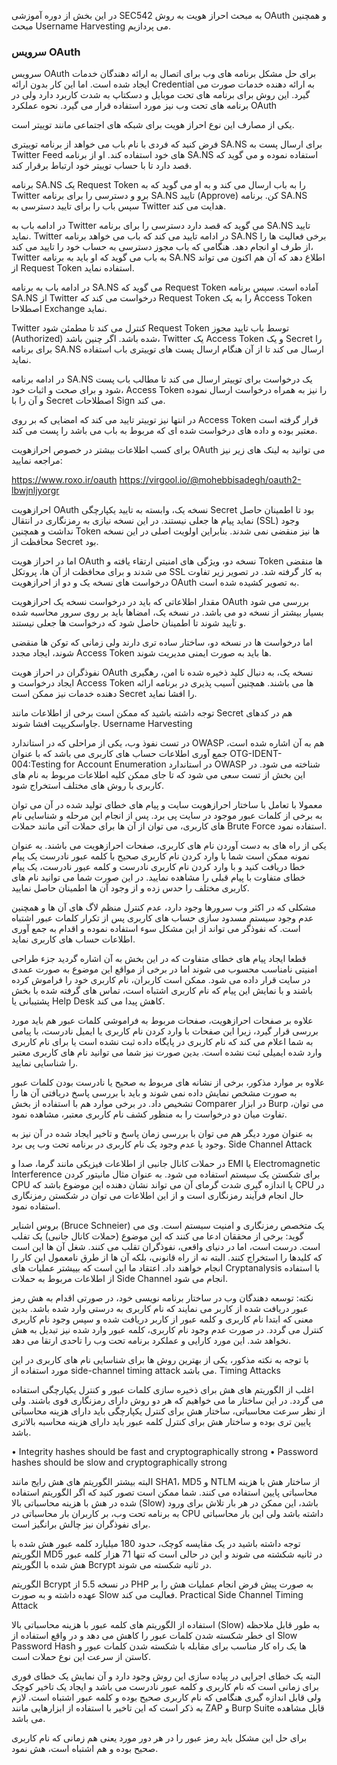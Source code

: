 در این بخش از دوره آموزشی SEC542 به مبحث احراز هویت به روش OAuth و همچنین مبحث Username Harvesting می پردازیم.

### سرویس OAuth 

سرویس OAuth برای حل مشکل برنامه های وب برای اتصال به ارائه دهندگان خدمات ایجاد شده است. اما این کار بدون ارائه Credential به ارائه دهنده خدمات صورت می گیرد. این روش برای برنامه های تحت موبایل و دسکتاپ به شدت کاربرد دارد ولی در برنامه های تحت وب نیز مورد استفاده قرار می گیرد.
نحوه عملکرد OAuth

یکی از مصارف این نوع احراز هویت برای شبکه های اجتماعی مانند توییتر است.

فرض کنید که فردی با نام باب می خواهد از برنامه توییتری SA.NS برای ارسال پست به Twitter Feed های خود استفاده کند. او از برنامه SA.NS استفاده نموده و می گوید که قصد دارد تا با حساب توییتر خود ارتباط برقرار کند.

برنامه SA.NS یک Request Token را به باب ارسال می کند و به او می گوید که به Twitter برو و دسترسی را برای برنامه SA.NS تایید (Approve) کن. برنامه SA.NS سپس باب را برای تایید دسترسی به Twitter هدایت می کند.

در ادامه باب به Twitter می گوید که قصد دارد دسترسی را برای برنامه SA.NS تایید نماید. Twitter در ادامه تایید می کند که باب می خواهد برنامه SA.NS برخی فعالیت ها را از طرف او انجام دهد. هنگامی که باب مجوز دسترسی به حساب خود را تایید می کند، Twitter به باب می گوید که او باید به برنامه SA.NS اطلاع دهد که آن هم اکنون می تواند از Request Token استفاده نماید.

در ادامه باب به برنامه SA.NS می گوید که Request Token آماده است.
سپس برنامه SA.NS از Twitter درخواست می کند که Request Token را به یک Access Token اصطلاحا Exchange نماید.

Twitter کنترل می کند تا مطمئن شود Request Token توسط باب تایید مجوز (Authorized) شده باشد. اگر چنین باشد، Twitter یک Access Token و یک Secret را برای برنامه SA.NS ارسال می کند تا از آن هنگام ارسال پست های توییتری باب استفاده نماید.

در ادامه برنامه SA.NS یک درخواست برای توییتر ارسال می کند تا مطالب باب پست شود و برای صحت و اثبات خود، Access Token را نیز به همراه درخواست ارسال نموده و آن را با Secret اصطلاحات Sign می کند.

در انتها نیز توییتر تایید می کند که امضایی که بر روی Access Token قرار گرفته است معتبر بوده و داده های درخواست شده ای که مربوط به باب می باشد را پست می کند.

برای کسب اطلاعات بیشتر در خصوص احرازهویت OAuth می توانید به لینک های زیر نیز مراجعه نمایید:

https://www.roxo.ir/oauth
https://virgool.io/@mohebbisadegh/oauth2-lbwjnljyorgr

احرازهویت OAuth نسخه یک، وابسته به تایید یکپارچگی Secret بود تا اطمینان حاصل نماید پیام ها جعلی نیستند. در این نسخه نیازی به رمزنگاری در انتقال (SSL) وجود نداشت و همچنین Token ها نیز منقضی نمی شدند. بنابراین اولویت اصلی در این نسخه محافظت از Secret بود.

اما در احراز هویت OAuth نسخه دو، ویژگی های امنیتی ارتقاء یافته و Token ها منقضی می شدند و برای محافظت از آن ها، پروتکل SSL به کار گرفته شد. در تصویر زیر تفاوت درخواست های نسخه یک و دو از احرازهویت OAuth به تصویر کشیده شده است.

مقدار اطلاعاتی که باید در درخواست نسخه یک احرازهویت OAuth بررسی می شود بسیار بیشتر از نسخه دو می باشد. در نسخه یک، امضاها باید بر روی سرور محاسبه شده و تایید شوند تا اطمینان حاصل شود که درخواست ها جعلی نیستند.

اما درخواست ها در نسخه دو، ساختار ساده تری دارند ولی زمانی که توکن ها منقضی شوند، ایجاد مجدد Access Token ها باید به صورت ایمنی مدیریت شوند.

نفوذگران در احراز هویت OAuth نسخه یک، به دنبال کلید ذخیره شده نا امن، رهگیری ایجاد درخواست و Access Token ها می باشند. همچنین آسیب پذیری در برنامه ارائه دهنده خدمات نیز ممکن است Secret را افشا نماید.

توجه داشته باشید که ممکن است برخی از اطلاعات مانند Secret هم در کدهای جاواسکریپت افشا شوند.
Username Harvesting

در تست نفوذ وب، یکی از مراحلی که در استاندارد OWASP هم به آن اشاره شده است، جمع آوری اطلاعات حساب های کاربری می باشد که با عنوان OTG-IDENT-004:Testing for Account Enumeration در استاندارد OWASP شناخته می شود. در این بخش از تست سعی می شود که تا جای ممکن کلیه اطلاعات مربوط به نام های کاربری با روش های مختلف استخراج شود.

معمولا با تعامل با ساختار احرازهویت سایت و پیام های خطای تولید شده در آن می توان به برخی از کلمات عبور موجود در سایت پی برد. پس از انجام این مرحله و شناسایی نام های کاربری، می توان از آن ها برای حملات آتی مانند حملات Brute Force استفاده نمود.

یکی از راه های به دست آوردن نام های کاربری، صفحات احرازهویت می باشند. به عنوان نمونه ممکن است شما با وارد کردن نام کاربری صحیح با کلمه عبور نادرست یک پیام خطا دریافت کنید و با وارد کردن نام کاربری نادرست و کلمه عبور نادرست، یک پیام خطای متفاوت با پیام قبلی را مشاهده نمایید. در این صورت شما می توانید نام های کاربری مختلف را حدس زده و از وجود آن ها اطمینان حاصل نمایید.

مشکلی که در اکثر وب سرورها وجود دارد، عدم کنترل منظم لاگ های آن ها و همچنین عدم وجود سیستم مسدود سازی حساب های کاربری پس از تکرار کلمات عبور اشتباه است. که نفوذگر می تواند از این مشکل سوء استفاده نموده و اقدام به جمع آوری اطلاعات حساب های کاربری نماید.

قطعا ایجاد پیام های خطای متفاوت که در این بخش به آن اشاره گردید جزء طراحی امنیتی نامناسب محسوب می شوند اما در برخی از مواقع این موضوع به صورت عمدی در سایت قرار داده می شود. ممکن است کاربران، نام کاربری خود را فراموش کرده باشند و با نمایش این پیام که نام کاربری اشتباه است، تماس های گرفته شده با بخش پشتیبانی یا Help Desk کاهش پیدا می کند.

علاوه بر صفحات احرازهویت، صفحات مربوط به فراموشی کلمات عبور هم باید مورد بررسی قرار گیرد، زیرا این صفحات با وارد کردن نام کاربری یا ایمیل نادرست، با پیامی به شما اعلام می کند که نام کاربری در پایگاه داده ثبت نشده است یا برای نام کاربری وارد شده ایمیلی ثبت نشده است. بدین صورت نیز شما می توانید نام های کاربری معتبر را شناسایی نمایید.

علاوه بر موارد مذکور، برخی از نشانه های مربوط به صحیح یا نادرست بودن کلمات عبور به صورت مشخص نمایش داده نمی شوند و باید با بررسی پاسخ دریافتی آن ها را تشخیص داد. در برخی موارد هم با استفاده از بخش Comparer در ابزار Burp می توان، تفاوت میان دو درخواست را به منظور کشف نام کاربری معتبر، مشاهده نمود.

به عنوان مورد دیگر هم می توان با بررسی زمان پاسخ و تاخیر ایجاد شده در آن نیز به وجود یا عدم وجود یک نام کاربری در برنامه تحت وب پی برد.
Side Channel Attack

در حملات کانال جانبی از اطلاعات فیزیکی مانند گرما، صدا و EMI یا Electromagnetic Interference برای شکستن یک سیستم استفاده می شود. به عنوان مثال مانیتور کردن CPU یا اندازه گیری شدت گرمای آن می تواند نشان دهنده این موضوع باشد که CPU در حال انجام فرآیند رمزنگاری است و از این اطلاعات می توان در شکستن رمزنگاری استفاده نمود.

بروس اشنایر (Bruce Schneier) یک متخصص رمزنگاری و امنیت سیستم است. وی می گوید:
برخی از محققان ادعا می کنند که این موضوع (حملات کانال جانبی) یک تفلب است. درست است، اما در دنیای واقعی، نفوذگران تقلب می کنند. شغل آن ها این است که کلیدها را استخراج کنند. البته نه از راه قانونی، بلکه آن ها از طرق نامعمول این کار را انجام خواهند داد. اعتقاد ما این است که بییشتر عملیات های Cryptanalysis با استفاده از اطلاعات مربوط به حملات Side Channel انجام می شود.

نکته: توسعه دهندگان وب در ساختار برنامه نویسی خود، در صورتی اقدام به هش رمز عبور دریافت شده از کاربر می نمایند که نام کاربری به درستی وارد شده باشد. بدین معنی که ابتدا نام کاربری و کلمه عبور از کاربر دریافت شده و سپس وجود نام کاربری کنترل می گردد. در صورت عدم وجود نام کاربری، کلمه عبور وارد شده نیز تبدیل به هش نخواهد شد. این مورد کارایی و عملکرد برنامه تحت وب را تاحدی ارتقا می دهد.

با توجه به نکته مذکور، یکی از بهترین روش ها برای شناسایی نام های کاربری در این مورد استفاده از side-channel timing attack می باشد.
Timing Attacks

اغلب از الگوریتم های هش برای ذخیره سازی کلمات عبور و کنترل یکپارچگی استفاده می گردد. در این ساختار ما می خواهیم که هر دو روش دارای رمزنگاری قوی باشند. ولی از نظر سرعت محاسباتی، ساختار هش برای کنترل یکپارچگی باید دارای هزینه محاسباتی پایین تری بوده و ساختار هش برای کنترل کلمه عبور باید دارای هزینه محاسبه بالاتری باشد.

• Integrity hashes should be fast and cryptographically strong
• Password hashes should be slow and cryptographically strong

البته بیشتر الگوریتم های هش رایج مانند SHA1، MD5 و NTLM از ساختار هش با هزینه محاسباتی پایین استفاده می کنند. شما ممکن است تصور کنید که اگر الگوریتم استفاده شده در هش با هزینه محاسباتی بالا (Slow) باشد، این ممکن در هر بار تلاش برای ورود به برنامه تحت وب، بر کاربران بار محاسباتی در CPU داشته باشد ولی این بار محاسباتی برای نفوذگران نیز چالش برانگیز است.

توجه داشته باشید در یک مقایسه کوچک، حدود 180 میلیارد کلمه عبور هش شده با الگوریتم MD5 در ثانیه شکشته می شوند و این در حالی است که تنها 71 هزار کلمه عبور هش شده با الگوریتم Bcrypt در ثانیه شکسته می شوند.

الگوریتم Bcrypt در نسخه 5.5 از PHP به صورت پیش فرض انجام عملیات هش را بر عهده داشته و به صورت Slow فعالیت می کند.
Practical Side Channel Timing Attack

استفاده از الگوریتم های کلمه عبور با هزینه محاسباتی بالا (Slow) به طور قابل ملاحظه ای خطر شکسته شدن کلمات عبور را کاهش می دهد و در واقع استفاده از Slow Password Hash ها یک راه کار مناسب برای مقابله با شکسته شدن کلمات عبور و کاستن از سرعت این نوع حملات است.

البته یک خطای اجرایی در پیاده سازی این روش وجود دارد و آن نمایش یک خطای فوری برای زمانی است که نام کاربری و کلمه عبور نادرست می باشد و ایجاد یک تاخیر کوچک ولی قابل اندازه گیری هنگامی که نام کاربری صحیح بوده و کلمه عبور اشتباه است. لازم به ذکر است که این تاخیر با استفاده از ابزارهایی مانند ZAP و Burp Suite قابل مشاهده می باشد.

برای حل این مشکل باید رمز عبور را در هر دور مورد یعنی هم زمانی که نام کاربری صحیح بوده و هم اشتباه است، هش نمود. 
